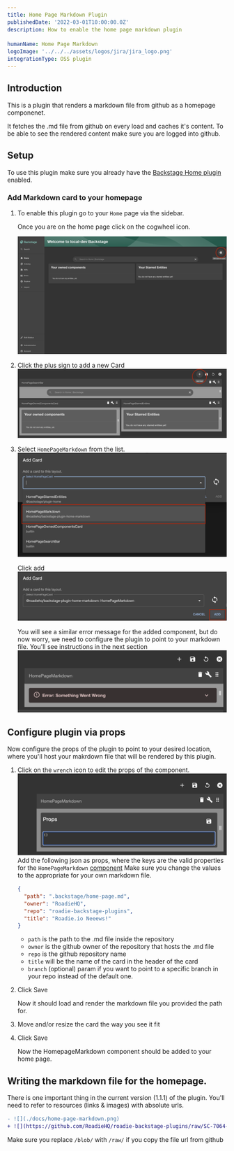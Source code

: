 ```yaml
---
title: Home Page Markdown Plugin
publishedDate: '2022-03-01T10:00:00.0Z'
description: How to enable the home page markdown plugin

humanName: Home Page Markdown
logoImage: '../../../assets/logos/jira/jira_logo.png'
integrationType: OSS plugin
---
```


## Introduction

This is a plugin that renders a markdown file from github as a homepage componenet.

It fetches the .md file from github on every load and caches it's content.
To be able to see the rendered content make sure you are logged into github.

## Setup

To use this plugin make sure you already have the [Backstage Home plugin](https://github.com/backstage/backstage/blob/master/plugins/home/README.md) enabled.

### Add Markdown card to your homepage

1.  To enable this plugin go to your `Home` page via the sidebar.

    Once you are on the home page click on the cogwheel icon.

    ![cogwheel](home-page-cogwheel.png)

2.  Click the plus sign to add a new Card
    ![](add-card.png)

3.  Select `HomePageMarkdown` from the list.
    ![](select-homepagemarkdown.png)

    Click add
    ![](click-add.png)

    You will see a similar error message for the added component, but do now worry, we need to configure the plugin to point to your markdown file. You'll see instructions in the next section
    ![](error.png)

## Configure plugin via props

Now configure the props of the plugin to point to your desired location, where you'll host your makrdown file that will be rendered by this plugin.

1.  Click on the `wrench` icon to edit the props of the component.
    ![](props.png)
    Add the following json as props, where the keys are the valid properties for the `HomePageMarkdown` [component](https://www.npmjs.com/package/@roadiehq/backstage-plugin-home-markdown) Make sure you change the values to the appropriate for your own markdown file.

    ```json
    {
      "path": ".backstage/home-page.md",
      "owner": "RoadieHQ",
      "repo": "roadie-backstage-plugins",
      "title": "Roadie.io Neeews!"
    }
    ```

    - `path` is the path to the .md file inside the repository
    - `owner` is the github owner of the repository that hosts the .md file
    - `repo` is the github repository name
    - `title` will be the name of the card in the header of the card
    - `branch` (optional) param if you want to point to a specific branch in your repo instead of the default one.

2.  Click Save

    Now it should load and render the markdown file you provided the path for.

3.  Move and/or resize the card the way you see it fit

4.  Click Save

    Now the HomepageMarkdown component should be added to your home page.

## Writing the markdown file for the homepage.

There is one important thing in the current version (1.1.1) of the plugin. You'll need to refer to resources (links & images) with absolute urls.

```diff
- ![](./docs/home-page-markdown.png)
+ ![](https://github.com/RoadieHQ/roadie-backstage-plugins/raw/SC-7064-add-markdown-home-plugin/plugins/home/backstage-plugin-home-markdown/docs/home-page-markdown.png)
```

Make sure you replace `/blob/` with `/raw/` if you copy the file url from github
